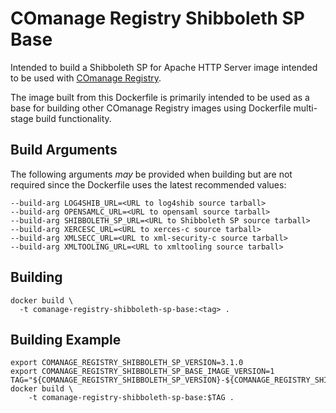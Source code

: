<!--
COmanage Registry Docker documentation

Portions licensed to the University Corporation for Advanced Internet
Development, Inc. ("UCAID") under one or more contributor license agreements.
See the NOTICE file distributed with this work for additional information
regarding copyright ownership.

UCAID licenses this file to you under the Apache License, Version 2.0
(the "License"); you may not use this file except in compliance with the
License. You may obtain a copy of the License at:

http://www.apache.org/licenses/LICENSE-2.0

Unless required by applicable law or agreed to in writing, software
distributed under the License is distributed on an "AS IS" BASIS,
WITHOUT WARRANTIES OR CONDITIONS OF ANY KIND, either express or implied.
See the License for the specific language governing permissions and
limitations under the License.
-->

# COmanage Registry Shibboleth SP Base

Intended to build a Shibboleth SP for Apache HTTP Server image intended to be used with
[COmanage Registry](https://spaces.internet2.edu/display/COmanage/Home).

The image built from this Dockerfile is primarily intended to be used
as a base for building other COmanage Registry images using Dockerfile 
multi-stage build functionality. 

## Build Arguments

The following arguments *may* be provided when building but are not required
since the Dockerfile uses the latest recommended values:

```
--build-arg LOG4SHIB_URL=<URL to log4shib source tarball>
--build-arg OPENSAMLC_URL=<URL to opensaml source tarball>
--build-arg SHIBBOLETH_SP_URL=<URL to Shibboleth SP source tarball>
--build-arg XERCESC_URL=<URL to xerces-c source tarball>
--build-arg XMLSECC_URL=<URL to xml-security-c source tarball>
--build-arg XMLTOOLING_URL=<URL to xmltooling source tarball>
```

## Building

```
docker build \
  -t comanage-registry-shibboleth-sp-base:<tag> .
```

## Building Example

```
export COMANAGE_REGISTRY_SHIBBOLETH_SP_VERSION=3.1.0
export COMANAGE_REGISTRY_SHIBBOLETH_SP_BASE_IMAGE_VERSION=1
TAG="${COMANAGE_REGISTRY_SHIBBOLETH_SP_VERSION}-${COMANAGE_REGISTRY_SHIBBOLETH_SP_BASE_IMAGE_VERSION}"
docker build \
    -t comanage-registry-shibboleth-sp-base:$TAG .
```
